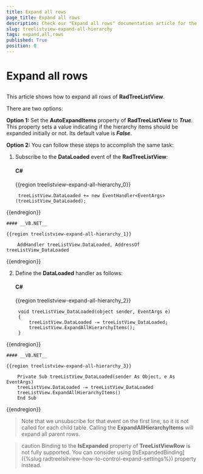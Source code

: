 ```yaml
---
title: Expand all rows
page_title: Expand all rows
description: Check our "Expand all rows" documentation article for the RadTreeListView WPF control.
slug: treelistview-expand-all-hierarchy
tags: expand,all,rows
published: True
position: 0
---
```


# Expand all rows



## 

This article shows how to expand all rows of __RadTreeListView__.

There are two options:

__Option 1:__ Set the __AutoExpandItems__ property of __RadTreeListView__ to ___True___. This property sets a value indicating if the hierarchy items should be expanded initially or not. Its default value is ___False___.
        

__Option 2:__ You can follow these steps to accomplish the same task:

1. Subscribe to the __DataLoaded__ event of the __RadTreeListView__:

	#### __C#__

	{{region treelistview-expand-all-hierarchy_0}}

		treeListView.DataLoaded += new EventHandler<EventArgs>(treeListView_DataLoaded);
{{endregion}}



	#### __VB.NET__

	{{region treelistview-expand-all-hierarchy_1}}

		AddHandler treeListView.DataLoaded, AddressOf treeListView_DataLoaded
{{endregion}}



2. Define the __DataLoaded__ handler as follows:

	#### __C#__

	{{region treelistview-expand-all-hierarchy_2}}

		void treeListView_DataLoaded(object sender, EventArgs e)
		{
	   		treeListView.DataLoaded -= treeListView_DataLoaded;
	    	treeListView.ExpandAllHierarchyItems();   
		}
{{endregion}}



	#### __VB.NET__

	{{region treelistview-expand-all-hierarchy_3}}

		Private Sub treeListView_DataLoaded(sender As Object, e As EventArgs)
	   	treeListView.DataLoaded -= treeListView_DataLoaded
	   	treeListView.ExpandAllHierarchyItems()
		End Sub
{{endregion}}





>Note that we unsubscribe for that event on the first line, so it is not called for each child table. Calling the __ExpandAllHierarchyItems__ will expand all parent rows.

>caution Binding to the __IsExpanded__ property of __TreeListViewRow__ is not fully supported. You can consider using [IsExpandedBinding]({%slug radtreelsitview-how-to-control-expand-settings%}) property instead.